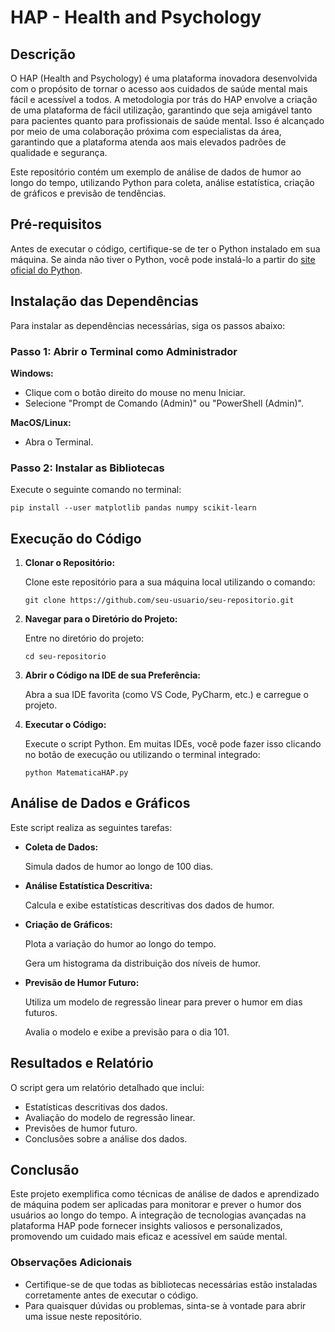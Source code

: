 <!DOCTYPE html>
<html lang="pt-BR">
<body>

<h1>HAP - Health and Psychology</h1>

<h2>Descrição</h2>
<p>O HAP (Health and Psychology) é uma plataforma inovadora desenvolvida com o propósito de tornar o acesso aos cuidados de saúde mental mais fácil e acessível a todos. A metodologia por trás do HAP envolve a criação de uma plataforma de fácil utilização, garantindo que seja amigável tanto para pacientes quanto para profissionais de saúde mental. Isso é alcançado por meio de uma colaboração próxima com especialistas da área, garantindo que a plataforma atenda aos mais elevados padrões de qualidade e segurança.</p>

<p>Este repositório contém um exemplo de análise de dados de humor ao longo do tempo, utilizando Python para coleta, análise estatística, criação de gráficos e previsão de tendências.</p>

<h2>Pré-requisitos</h2>
<p>Antes de executar o código, certifique-se de ter o Python instalado em sua máquina. Se ainda não tiver o Python, você pode instalá-lo a partir do <a href="https://www.python.org/downloads/" target="_blank">site oficial do Python</a>.</p>

<h2>Instalação das Dependências</h2>
<p>Para instalar as dependências necessárias, siga os passos abaixo:</p>

<h3>Passo 1: Abrir o Terminal como Administrador</h3>
<p><strong>Windows:</strong></p>
<ul>
    <li>Clique com o botão direito do mouse no menu Iniciar.</li>
    <li>Selecione "Prompt de Comando (Admin)" ou "PowerShell (Admin)".</li>
</ul>
<p><strong>MacOS/Linux:</strong></p>
<ul>
    <li>Abra o Terminal.</li>
</ul>

<h3>Passo 2: Instalar as Bibliotecas</h3>
<p>Execute o seguinte comando no terminal:</p>
<pre><code>pip install --user matplotlib pandas numpy scikit-learn</code></pre>

<h2>Execução do Código</h2>
<ol>
    <li><strong>Clonar o Repositório:</strong>
        <p>Clone este repositório para a sua máquina local utilizando o comando:</p>
        <pre><code>git clone https://github.com/seu-usuario/seu-repositorio.git</code></pre>
    </li>
    <li><strong>Navegar para o Diretório do Projeto:</strong>
        <p>Entre no diretório do projeto:</p>
        <pre><code>cd seu-repositorio</code></pre>
    </li>
    <li><strong>Abrir o Código na IDE de sua Preferência:</strong>
        <p>Abra a sua IDE favorita (como VS Code, PyCharm, etc.) e carregue o projeto.</p>
    </li>
    <li><strong>Executar o Código:</strong>
        <p>Execute o script Python. Em muitas IDEs, você pode fazer isso clicando no botão de execução ou utilizando o terminal integrado:</p>
        <pre><code>python MatematicaHAP.py</code></pre>
    </li>
</ol>

<h2>Análise de Dados e Gráficos</h2>
<p>Este script realiza as seguintes tarefas:</p>
<ul>
    <li><strong>Coleta de Dados:</strong>
        <p>Simula dados de humor ao longo de 100 dias.</p>
    </li>
    <li><strong>Análise Estatística Descritiva:</strong>
        <p>Calcula e exibe estatísticas descritivas dos dados de humor.</p>
    </li>
    <li><strong>Criação de Gráficos:</strong>
        <p>Plota a variação do humor ao longo do tempo.</p>
        <p>Gera um histograma da distribuição dos níveis de humor.</p>
    </li>
    <li><strong>Previsão de Humor Futuro:</strong>
        <p>Utiliza um modelo de regressão linear para prever o humor em dias futuros.</p>
        <p>Avalia o modelo e exibe a previsão para o dia 101.</p>
    </li>
</ul>

<h2>Resultados e Relatório</h2>
<p>O script gera um relatório detalhado que inclui:</p>
<ul>
    <li>Estatísticas descritivas dos dados.</li>
    <li>Avaliação do modelo de regressão linear.</li>
    <li>Previsões de humor futuro.</li>
    <li>Conclusões sobre a análise dos dados.</li>
</ul>

<h2>Conclusão</h2>
<p>Este projeto exemplifica como técnicas de análise de dados e aprendizado de máquina podem ser aplicadas para monitorar e prever o humor dos usuários ao longo do tempo. A integração de tecnologias avançadas na plataforma HAP pode fornecer insights valiosos e personalizados, promovendo um cuidado mais eficaz e acessível em saúde mental.</p>

<h3>Observações Adicionais</h3>
<ul>
    <li>Certifique-se de que todas as bibliotecas necessárias estão instaladas corretamente antes de executar o código.</li>
    <li>Para quaisquer dúvidas ou problemas, sinta-se à vontade para abrir uma issue neste repositório.</li>
</ul>

</body>
</html>
